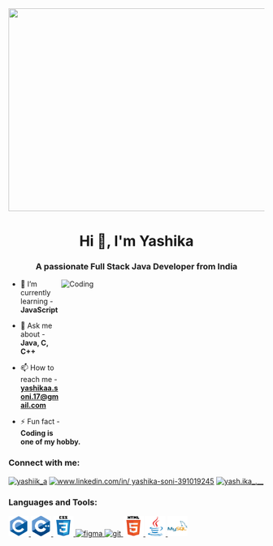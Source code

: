 <div id="header" align="center">
  <img src="https://media.giphy.com/media/L1R1tvI9svkIWwpVYr/giphy.gif" width="700" height="400"/>
</div>

<h1 align="center">Hi 👋, I'm Yashika</h1>
<h3 align="center">A passionate Full Stack Java Developer from India</h3>
<img align="right" alt= "Coding" width="400" height="300" src="https://www.google.com/url?sa=i&url=https%3A%2F%2Ftenor.com%2Fview%2Fnew-game-ahagon-umiko-programming-gif-13247657&psig=AOvVaw3sIb9uW_eZaM7_jNql7E2e&ust=1695293263305000&source=images&cd=vfe&opi=89978449&ved=0CBAQjRxqFwoTCIjGzNiBuYEDFQAAAAAdAAAAABBq"/>

- 🌱 I’m currently learning - **JavaScript**

- 💬 Ask me about - **Java, C, C++**

- 📫 How to reach me - **yashikaa.soni.17@gmail.com**

- ⚡ Fun fact - **Coding is one of my hobby.**

<h3 align="left">Connect with me:</h3>
<p align="left">
  
<a href="https://twitter.com/yashiik_a" target="blank"><img align="center" src="https://raw.githubusercontent.com/rahuldkjain/github-profile-readme-generator/master/src/images/icons/Social/twitter.svg" alt="yashiik_a" height="30" width="40" /></a>
<a href="https://linkedin.com/in/www.linkedin.com/in/ yashika-soni-391019245" target="blank"><img align="center" src="https://raw.githubusercontent.com/rahuldkjain/github-profile-readme-generator/master/src/images/icons/Social/linked-in-alt.svg" alt="www.linkedin.com/in/ yashika-soni-391019245" height="30" width="40" /></a>
<a href="https://instagram.com/yash.ika_.__" target="blank"><img align="center" src="https://raw.githubusercontent.com/rahuldkjain/github-profile-readme-generator/master/src/images/icons/Social/instagram.svg" alt="yash.ika_.__" height="30" width="40" /></a>
</p>

<h3 align="left">Languages and Tools:</h3>
<p align="left"> <a href="https://www.cprogramming.com/" target="_blank" rel="noreferrer"> <img src="https://raw.githubusercontent.com/devicons/devicon/master/icons/c/c-original.svg" alt="c" width="40" height="40"/> </a> <a href="https://www.w3schools.com/cpp/" target="_blank" rel="noreferrer"> <img src="https://raw.githubusercontent.com/devicons/devicon/master/icons/cplusplus/cplusplus-original.svg" alt="cplusplus" width="40" height="40"/> </a> <a href="https://www.w3schools.com/css/" target="_blank" rel="noreferrer"> <img src="https://raw.githubusercontent.com/devicons/devicon/master/icons/css3/css3-original-wordmark.svg" alt="css3" width="40" height="40"/> </a> <a href="https://www.figma.com/" target="_blank" rel="noreferrer"> <img src="https://www.vectorlogo.zone/logos/figma/figma-icon.svg" alt="figma" width="40" height="40"/> </a> <a href="https://git-scm.com/" target="_blank" rel="noreferrer"> <img src="https://www.vectorlogo.zone/logos/git-scm/git-scm-icon.svg" alt="git" width="40" height="40"/> </a> <a href="https://www.w3.org/html/" target="_blank" rel="noreferrer"> <img src="https://raw.githubusercontent.com/devicons/devicon/master/icons/html5/html5-original-wordmark.svg" alt="html5" width="40" height="40"/> </a> <a href="https://www.java.com" target="_blank" rel="noreferrer"> <img src="https://raw.githubusercontent.com/devicons/devicon/master/icons/java/java-original.svg" alt="java" width="40" height="40"/> </a> <a href="https://www.mysql.com/" target="_blank" rel="noreferrer"> <img src="https://raw.githubusercontent.com/devicons/devicon/master/icons/mysql/mysql-original-wordmark.svg" alt="mysql" width="40" height="40"/> </a> </p>



